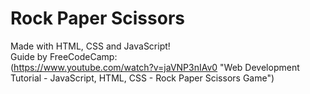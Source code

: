 # Rock Paper Scissors
Made with HTML, CSS and JavaScript!  
Guide by FreeCodeCamp:  
(https://www.youtube.com/watch?v=jaVNP3nIAv0 "Web Development Tutorial - JavaScript, HTML, CSS - Rock Paper Scissors Game")
